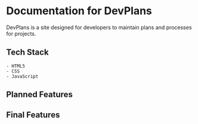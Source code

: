 # Documentation for DevPlans

DevPlans is a site designed for developers to maintain plans and processes for projects.

## Tech Stack
    - HTML5
    - CSS
    - JavaScript
## Planned Features





## Final Features
